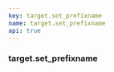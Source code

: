 ```yaml
---
key: target.set_prefixname
name: target.set_prefixname
api: true
---
```


### target.set_prefixname
